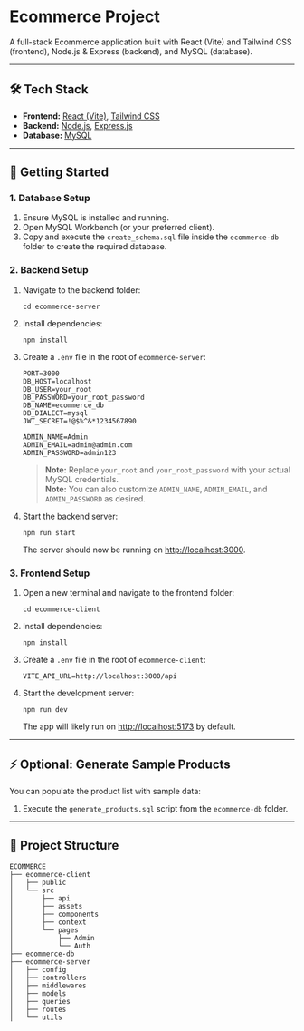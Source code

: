 # Ecommerce Project

A full-stack Ecommerce application built with React (Vite) and Tailwind CSS (frontend), Node.js & Express (backend), and MySQL (database).

---

## 🛠️ Tech Stack

- **Frontend:** [React (Vite)](https://vitejs.dev/), [Tailwind CSS](https://tailwindcss.com/)
- **Backend:** [Node.js](https://nodejs.org/), [Express.js](https://expressjs.com/)
- **Database:** [MySQL](https://www.mysql.com/)

---

## 🚀 Getting Started

### 1. Database Setup

1. Ensure MySQL is installed and running.
2. Open MySQL Workbench (or your preferred client).
3. Copy and execute the `create_schema.sql` file inside the `ecommerce-db` folder to create the required database.

### 2. Backend Setup

1. Navigate to the backend folder:
   ```
   cd ecommerce-server
   ```
2. Install dependencies:
   ```
   npm install
   ```
3. Create a `.env` file in the root of `ecommerce-server`:

   ```
   PORT=3000
   DB_HOST=localhost
   DB_USER=your_root
   DB_PASSWORD=your_root_password
   DB_NAME=ecommerce_db
   DB_DIALECT=mysql
   JWT_SECRET=!@$%^&*1234567890

   ADMIN_NAME=Admin
   ADMIN_EMAIL=admin@admin.com
   ADMIN_PASSWORD=admin123
   ```

   > **Note:** Replace `your_root` and `your_root_password` with your actual MySQL credentials.  
   > **Note:** You can also customize `ADMIN_NAME`, `ADMIN_EMAIL`, and `ADMIN_PASSWORD` as desired.

4. Start the backend server:
   ```
   npm run start
   ```
   The server should now be running on [http://localhost:3000](http://localhost:3000).

### 3. Frontend Setup

1. Open a new terminal and navigate to the frontend folder:
   ```
   cd ecommerce-client
   ```
2. Install dependencies:
   ```
   npm install
   ```
3. Create a `.env` file in the root of `ecommerce-client`:

   ```
   VITE_API_URL=http://localhost:3000/api
   ```

4. Start the development server:
   ```
   npm run dev
   ```
   The app will likely run on [http://localhost:5173](http://localhost:5173) by default.

---

## ⚡ Optional: Generate Sample Products

You can populate the product list with sample data:

1. Execute the `generate_products.sql` script from the `ecommerce-db` folder.

---

## 📂 Project Structure
```
ECOMMERCE
├── ecommerce-client
│   ├── public
│   └── src
│       ├── api
│       ├── assets
│       ├── components
│       ├── context
│       └── pages
│           ├── Admin
│           └── Auth
├── ecommerce-db
├── ecommerce-server
│   ├── config
│   ├── controllers
│   ├── middlewares
│   ├── models
│   ├── queries
│   ├── routes
│   └── utils
```
